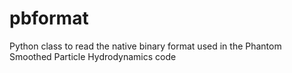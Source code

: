 # pbformat
Python class to read the native binary format used in the Phantom Smoothed Particle Hydrodynamics code
